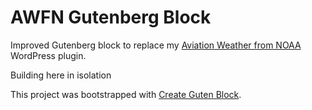 # AWFN Gutenberg Block

Improved Gutenberg block to replace my [Aviation Weather from NOAA](https://wordpress.org/plugins/aviation-weather-from-noaa/) WordPress plugin.

Building here in isolation

This project was bootstrapped with [Create Guten Block](https://github.com/ahmadawais/create-guten-block).

